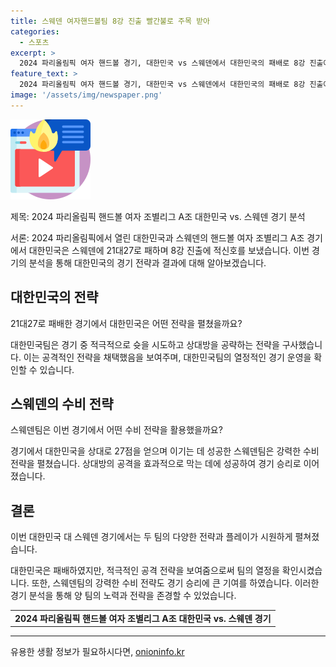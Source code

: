 ```yaml
---
title: 스웨덴 여자핸드볼팀 8강 진출 빨간불로 주목 받아
categories:
  - 스포츠
excerpt: >
  2024 파리올림픽 여자 핸드볼 경기, 대한민국 vs 스웨덴에서 대한민국의 패배로 8강 진출에 위기
feature_text: >
  2024 파리올림픽 여자 핸드볼 경기, 대한민국 vs 스웨덴에서 대한민국의 패배로 8강 진출에 위기
image: '/assets/img/newspaper.png'
---
```


<p><img src="/assets/img/news.png" alt="rentncar 속보" /></p>

<p>제목: 2024 파리올림픽 핸드볼 여자 조별리그 A조 대한민국 vs. 스웨덴 경기 분석</p>

<p>서론:
2024 파리올림픽에서 열린 대한민국과 스웨덴의 핸드볼 여자 조별리그 A조 경기에서 대한민국은 스웨덴에 21대27로 패하며 8강 진출에 적신호를 보냈습니다. 이번 경기의 분석을 통해 대한민국의 경기 전략과 결과에 대해 알아보겠습니다.</p>

<h2 data-ke-size="size26">대한민국의 전략</h2>

<p>21대27로 패배한 경기에서 대한민국은 어떤 전략을 펼쳤을까요?</p>

<p data-ke-size="size16">대한민국팀은 경기 중 적극적으로 슛을 시도하고 상대방을 공략하는 전략을 구사했습니다. 이는 공격적인 전략을 채택했음을 보여주며, 대한민국팀의 열정적인 경기 운영을 확인할 수 있습니다.</p>

<h2 data-ke-size="size26">스웨덴의 수비 전략</h2>

<p>스웨덴팀은 이번 경기에서 어떤 수비 전략을 활용했을까요?</p>

<p data-ke-size="size16">경기에서 대한민국을 상대로 27점을 얻으며 이기는 데 성공한 스웨덴팀은 강력한 수비 전략을 펼쳤습니다. 상대방의 공격을 효과적으로 막는 데에 성공하여 경기 승리로 이어졌습니다.</p>

<h2 data-ke-size="size26">결론</h2>

<p>이번 대한민국 대 스웨덴 경기에서는 두 팀의 다양한 전략과 플레이가 시원하게 펼쳐졌습니다.</p>

<p data-ke-size="size16">대한민국은 패배하였지만, 적극적인 공격 전략을 보여줌으로써 팀의 열정을 확인시켰습니다. 또한, 스웨덴팀의 강력한 수비 전략도 경기 승리에 큰 기여를 하였습니다. 이러한 경기 분석을 통해 양 팀의 노력과 전략을 존경할 수 있었습니다.</p>

<table>
    <tbody>
        <tr>
            <td style="text-align: center; height: 17px;"><b>2024 파리올림픽 핸드볼 여자 조별리그 A조 대한민국 vs. 스웨덴 경기</b></td>
        </tr>
    </tbody>
</table>

<p><hr></p>
유용한 생활 정보가 필요하시다면, <a href="https://onioninfo.kr" rel="dofollow">onioninfo.kr</a>


